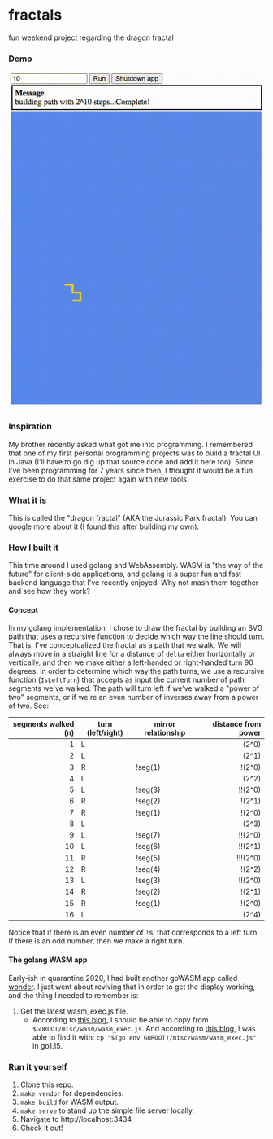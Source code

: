 # fractals

fun weekend project regarding the dragon fractal

### Demo

![dragonfractal10](./demos/dragonfractal10.gif)

### Inspiration

My brother recently asked what got me into programming. I remembered that one of my first personal programming projects was to build a fractal UI in Java (I'll have to go dig up that source code and add it here too). Since I've been programming for 7 years since then, I thought it would be a fun exercise to do that same project again with new tools.

### What it is

This is called the "dragon fractal" (AKA the Jurassic Park fractal). You can google more about it (I found [this](https://www.mathworks.com/matlabcentral/mlc-downloads/downloads/submissions/11069/versions/2/previews/html/dragon_curve.html#:~:text=The%20Dragon%20Curve%20is%20a,a%20novel%20by%20Michael%20Crichton.&text=The%20user%20is%20encouraged%20to,Number%20of%20fractal%20iterations) after building my own).

### How I built it

This time around I used golang and WebAssembly. WASM is "the way of the future" for client-side applications, and golang is a super fun and fast backend language that I've recently enjoyed. Why not mash them together and see how they work?

#### Concept

In my golang implementation, I chose to draw the fractal by building an SVG path that uses a recursive function to decide which way the line should turn. That is, I've conceptualized the fractal as a path that we walk. We will always move in a straight line for a distance of `delta` either horizontally or vertically, and then we make either a left-handed or right-handed turn 90 degrees. In order to determine which way the path turns, we use a recursive function (`IsLeftTurn`) that accepts as input the current number of path segments we've walked. The path will turn left if we've walked a "power of two" segments, or if we're an even number of inverses away from a power of two. See:

| segments walked (n) | turn (left/right) | mirror relationship | distance from power |
| ------------------: | ----------------- | ------------------- | ------------------: |
|                   1 | L                 |                     |               (2^0) |
|                   2 | L                 |                     |               (2^1) |
|                   3 | R                 | !seg(1)             |              !(2^0) |
|                   4 | L                 |                     |               (2^2) |
|                   5 | L                 | !seg(3)             |             !!(2^0) |
|                   6 | R                 | !seg(2)             |              !(2^1) |
|                   7 | R                 | !seg(1)             |              !(2^0) |
|                   8 | L                 |                     |               (2^3) |
|                   9 | L                 | !seg(7)             |             !!(2^0) |
|                  10 | L                 | !seg(6)             |             !!(2^1) |
|                  11 | R                 | !seg(5)             |            !!!(2^0) |
|                  12 | R                 | !seg(4)             |              !(2^2) |
|                  13 | L                 | !seg(3)             |             !!(2^0) |
|                  14 | R                 | !seg(2)             |              !(2^1) |
|                  15 | R                 | !seg(1)             |              !(2^0) |
|                  16 | L                 |                     |               (2^4) |

Notice that if there is an even number of `!`s, that corresponds to a left turn. If there is an odd number, then we make a right turn.

#### The golang WASM app

Early-ish in quarantine 2020, I had built another goWASM app called [wonder](github.com/joshprzybyszewski/wonder). I just went about reviving that in order to get the display working, and the thing I needed to remember is:

1. Get the latest wasm_exec.js file.
   - According to [this blog](https://www.sitepen.com/blog/compiling-go-to-webassembly), I should be able to copy from `$GOROOT/misc/wasm/wasm_exec.js`. And according to [this blog](https://medium.com/swlh/getting-started-with-webassembly-and-go-by-building-an-image-to-ascii-converter-dea10bdf71f6), I was able to find it with: `cp "$(go env GOROOT)/misc/wasm/wasm_exec.js" .` in go1.15.

### Run it yourself

1. Clone this repo.
1. `make vendor` for dependencies.
1. `make build` for WASM output.
1. `make serve` to stand up the simple file server locally.
1. Navigate to http://localhost:3434
1. Check it out!
